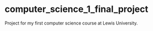 # computer_science_1_final_project
Project for my first computer science course at Lewis University.
